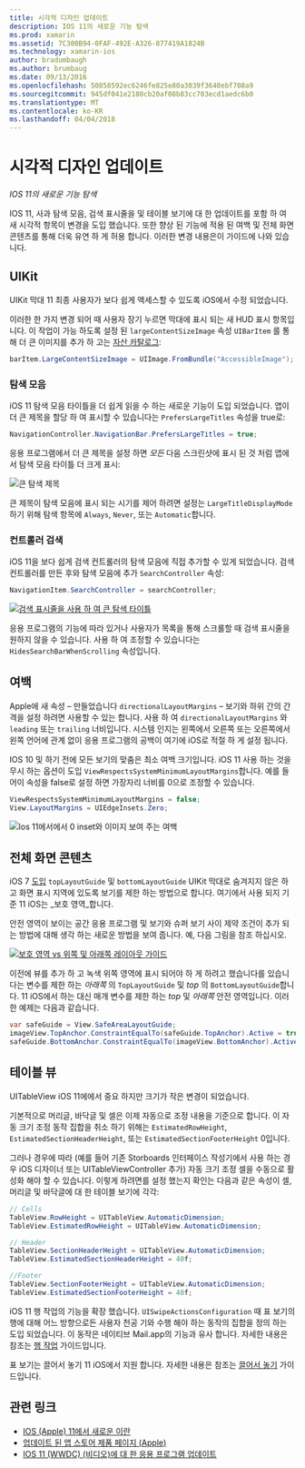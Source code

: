 ```yaml
---
title: 시각적 디자인 업데이트
description: IOS 11의 새로운 기능 탐색
ms.prod: xamarin
ms.assetid: 7C300B94-0FAF-492E-A326-877419A1824B
ms.technology: xamarin-ios
author: bradumbaugh
ms.author: brumbaug
ms.date: 09/13/2016
ms.openlocfilehash: 50858592ec6246fe825e80a3039f3640ebf708a9
ms.sourcegitcommit: 945df041e2180cb20af08b83cc703ecd1aedc6b0
ms.translationtype: MT
ms.contentlocale: ko-KR
ms.lasthandoff: 04/04/2018
---
```

# <a name="visual-design-updates"></a>시각적 디자인 업데이트

_IOS 11의 새로운 기능 탐색_

IOS 11, 사과 탐색 모음, 검색 표시줄을 및 테이블 보기에 대 한 업데이트를 포함 하 여 새 시각적 항목이 변경을 도입 했습니다. 또한 향상 된 기능에 적용 된 여백 및 전체 화면 콘텐츠를 통해 더욱 유연 하 게 허용 합니다. 이러한 변경 내용은이 가이드에 나와 있습니다.

## <a name="uikit"></a>UIKit

UIKit 막대 11 최종 사용자가 보다 쉽게 액세스할 수 있도록 iOS에서 수정 되었습니다.

이러한 한 가지 변경 되어 때 사용자 장기 누르면 막대에 표시 되는 새 HUD 표시 항목입니다. 이 작업이 가능 하도록 설정 된 `largeContentSizeImage` 속성 `UIBarItem` 를 통해 더 큰 이미지를 추가 하 고는 [자산 카탈로그](~/ios/app-fundamentals/images-icons/displaying-an-image.md):

```csharp
barItem.LargeContentSizeImage = UIImage.FromBundle("AccessibleImage");
```

### <a name="navigation-bar"></a>탐색 모음
iOS 11 탐색 모음 타이틀을 더 쉽게 읽을 수 하는 새로운 기능이 도입 되었습니다. 앱이 더 큰 제목을 할당 하 여 표시할 수 있습니다는 `PrefersLargeTitles` 속성을 true로:

```csharp
NavigationController.NavigationBar.PrefersLargeTitles = true;
```

응용 프로그램에서 더 큰 제목을 설정 하면 _모든_ 다음 스크린샷에 표시 된 것 처럼 앱에서 탐색 모음 타이틀 더 크게 표시:

![큰 탐색 제목](visual-design-images/image7.png)

큰 제목이 탐색 모음에 표시 되는 시기를 제어 하려면 설정는 `LargeTitleDisplayMode` 하기 위해 탐색 항목에 `Always`, `Never`, 또는 `Automatic`합니다.

### <a name="search-controller"></a>컨트롤러 검색

iOS 11을 보다 쉽게 검색 컨트롤러의 탐색 모음에 직접 추가할 수 있게 되었습니다. 검색 컨트롤러를 만든 후와 탐색 모음에 추가 `SearchController` 속성:

```csharp
NavigationItem.SearchController = searchController;
```

[![검색 표시줄을 사용 하 여 큰 탐색 타이틀](visual-design-images/image8-sml.png)](visual-design-images/image8-sml.png#lightbox)

응용 프로그램의 기능에 따라 있거나 사용자가 목록을 통해 스크롤할 때 검색 표시줄을 원하지 않을 수 있습니다. 사용 하 여 조정할 수 있습니다는 `HidesSearchBarWhenScrolling` 속성입니다.

## <a name="margins"></a>여백

Apple에 새 속성 – 만들었습니다 `directionalLayoutMargins` – 보기와 하위 간의 간격을 설정 하려면 사용할 수 있는 합니다. 사용 하 여 `directionalLayoutMargins` 와 `leading` 또는 `trailing` 너비입니다. 시스템 인지는 왼쪽에서 오른쪽 또는 오른쪽에서 왼쪽 언어에 관계 없이 응용 프로그램의 공백이 여기에 iOS로 적절 하 게 설정 됩니다.

IOS 10 및 하기 전에 모든 보기의 맞춤은 최소 여백 크기입니다. iOS 11 사용 하는 것을 무시 하는 옵션이 도입 `ViewRespectsSystemMinimumLayoutMargins`합니다. 예를 들어이 속성을 false로 설정 하면 가장자리 너비를 0으로 조정할 수 있습니다.

```csharp
ViewRespectsSystemMinimumLayoutMargins = false;
View.LayoutMargins = UIEdgeInsets.Zero;
```
![Ios 11에서에서 0 inset와 이미지 보여 주는 여백](visual-design-images/image9.png)

<a name="fullscreen" />

## <a name="full-screen-content"></a>전체 화면 콘텐츠

iOS 7 [도입](~/ios/platform/introduction-to-ios7/ios7-ui.md#fullscreen) `topLayoutGuide` 및 `bottomLayoutGuide` UIKit 막대로 숨겨지지 않은 하 고 화면 표시 지역에 있도록 보기를 제한 하는 방법으로 합니다. 여기에서 사용 되지 기준 11 iOS는 _보호 영역_합니다.

안전 영역이 보이는 공간 응용 프로그램 및 보기와 슈퍼 보기 사이 제약 조건이 추가 되는 방법에 대해 생각 하는 새로운 방법을 보여 줍니다. 예, 다음 그림을 참조 하십시오.

[![보호 영역 vs 위쪽 및 아래쪽 레이아웃 가이드](visual-design-images/image10-sml.png)](visual-design-images/image10.png#lightbox)

이전에 뷰를 추가 하 고 녹색 위쪽 영역에 표시 되어야 하 게 하려고 했습니다를 있습니다는 변수를 제한 하는 _아래쪽_ 의 `TopLayoutGuide` 및 _top_ 의 `BottomLayoutGuide`합니다. 11 iOS에서 하는 대신 매개 변수를 제한 하는 _top_ 및 _아래쪽_ 안전 영역입니다. 이러한 예제는 다음과 같습니다.

```csharp
var safeGuide = View.SafeAreaLayoutGuide;
imageView.TopAnchor.ConstraintEqualTo(safeGuide.TopAnchor).Active = true;
safeGuide.BottomAnchor.ConstraintEqualTo(imageView.BottomAnchor).Active = true;
```

## <a name="table-view"></a>테이블 뷰

UITableView iOS 11에에서 중요 하지만 크기가 작은 변경이 되었습니다.

기본적으로 머리글, 바닥글 및 셀은 이제 자동으로 조정 내용을 기준으로 합니다. 이 자동 크기 조정 동작 집합을 취소 하기 위해는 `EstimatedRowHeight`, `EstimatedSectionHeaderHeight`, 또는 `EstimatedSectionFooterHeight` 0입니다.

그러나 경우에 따라 (예를 들어 기존 Storboards 인터페이스 작성기에서 사용 하는 경우 iOS 디자이너 또는 UITableViewController 추가) 자동 크기 조정 셀을 수동으로 활성화 해야 할 수 있습니다. 이렇게 하려면를 설정 했는지 확인는 다음과 같은 속성이 셀, 머리글 및 바닥글에 대 한 테이블 보기에 각각:

```csharp
// Cells
TableView.RowHeight = UITableView.AutomaticDimension;
TableView.EstimatedRowHeight = UITableView.AutomaticDimension;

// Header
TableView.SectionHeaderHeight = UITableView.AutomaticDimension;
TableView.EstimatedSectionHeaderHeight = 40f;

//Footer
TableView.SectionFooterHeight = UITableView.AutomaticDimension;
TableView.EstimatedSectionFooterHeight = 40f;

```

iOS 11 행 작업의 기능을 확장 했습니다. `UISwipeActionsConfiguration` 때 표 보기의 행에 대해 어느 방향으로든 사용자 천공 기와 수행 해야 하는 동작의 집합을 정의 하는 도입 되었습니다. 이 동작은 네이티브 Mail.app의 기능과 유사 합니다. 자세한 내용은 참조는 [행 작업](~/ios/user-interface/controls/tables/row-action.md) 가이드입니다.

표 보기는 끌어서 놓기 11 iOS에서 지원 합니다. 자세한 내용은 참조는 [끌어서 놓기](~/ios/platform/introduction-to-ios11/drag-and-drop.md#uitableview) 가이드입니다.


## <a name="related-links"></a>관련 링크

- [IOS (Apple) 11에서 새로운 이란](https://developer.apple.com/ios/)
- [업데이트 된 앱 스토어 제품 페이지 (Apple)](https://developer.apple.com/app-store/product-page/)
- [IOS 11 (WWDC) (비디오)에 대 한 응용 프로그램 업데이트](https://developer.apple.com/videos/play/wwdc2017/204/)
